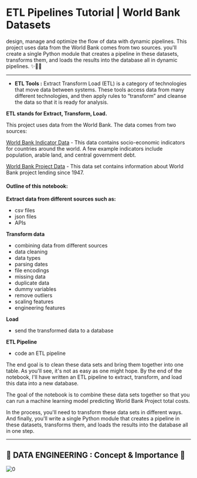 # ETL Pipelines Tutorial | World Bank Datasets
 design, manage and optimize the flow of data with dynamic pipelines. This project uses data from the World Bank comes from two sources. you'll create a single Python module that creates a pipeline in these datasets, transforms them, and loads the results into the database all in dynamic pipelines. ✨🎯💥

_____
- **ETL Tools :** Extract Transform Load (ETL) is a category of technologies that move data between systems. These tools access data from many different technologies, and then apply rules to “transform” and cleanse the data so that it is ready for analysis.

**ETL stands for Extract, Transform, Load.**

This project uses data from the World Bank. The data comes from two sources:

[World Bank Indicator Data](https://data.worldbank.org/indicator) - This data contains socio-economic indicators for countries around the world. A few example indicators include population, arable land, and central government debt.

[World Bank Project Data](https://datacatalog.worldbank.org/dataset/world-bank-projects-operations) - This data set contains information about World Bank project lending since 1947.

#### Outline of this notebook:
**Extract data from different sources such as:**

- csv files
- json files
- APIs

**Transform data**

- combining data from different sources
- data cleaning
- data types
- parsing dates
- file encodings
- missing data
- duplicate data
- dummy variables
- remove outliers
- scaling features
- engineering features

**Load**

- send the transformed data to a database

**ETL Pipeline**

- code an ETL pipeline


The end goal is to clean these data sets and bring them together into one table. As you'll see, it's not as easy as one might hope. By the end of the notebook, I'll have written an ETL pipeline to extract, transform, and load this data into a new database.

The goal of the notebook is to combine these data sets together so that you can run a machine learning model predicting World Bank Project total costs.

In the process, you'll need to transform these data sets in different ways. And finally, you'll write a single Python module that creates a pipeline in these datasets, transforms them, and loads the results into the database all in one step.
____

## 🎯 DATA ENGINEERING : Concept & Importance 🎯

![0](https://user-images.githubusercontent.com/44786324/205437950-77059d40-dbaf-4d7b-9580-276f2a140394.png)
